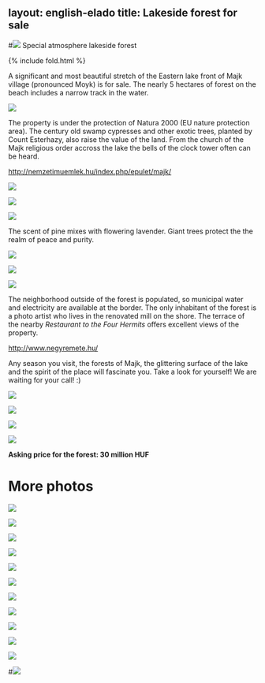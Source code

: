  
layout: english-elado
title: Lakeside forest for sale
---

#![](http://i.imgur.com/EBvtfTD.jpg) Special atmosphere lakeside forest

{% include fold.html %}

A significant and most beautiful stretch of the Eastern lake front of Majk village
(pronounced Moyk) is for sale. The nearly 5 hectares of forest on the beach includes
a narrow track in the water.

![](http://i.imgur.com/Wk32RbG.jpg)

The property is under the protection of Natura 2000 (EU nature protection area).
The century old swamp cypresses and other exotic trees, planted by Count
Esterhazy, also raise the value of the land. From the church of the Majk religious
order accross the lake the bells of the clock tower often can be heard.

<http://nemzetimuemlek.hu/index.php/epulet/majk/>

![](http://i.imgur.com/4fz8u0j.jpg)

![](http://i.imgur.com/goYnCIB.jpg)

![](http://i.imgur.com/554tECv.jpg)

The scent of pine mixes with flowering lavender. Giant trees protect the the realm of peace and purity.

![](http://i.imgur.com/ZyDVeNX.jpg)

![](http://i.imgur.com/7eS7zsy.jpg)

![](http://i.imgur.com/mDkLNNi.jpg)

The neighborhood outside of the forest is populated, so municipal water and
electricity are available at the border. The only inhabitant of the forest is a photo
artist who lives in the renovated mill on the shore. The terrace of the nearby
*Restaurant to the Four Hermits* offers excellent views of the property.

<http://www.negyremete.hu/>

Any season you visit, the forests of Majk, the glittering surface of the lake and the
spirit of the place will fascinate you. Take a look for yourself! We are waiting for your
call! :)

![](http://i.imgur.com/Wk32RbG.jpg)

![](http://i.imgur.com/mqr8usR.jpg)

![](http://i.imgur.com/jiGDSxk.jpg)

![](http://i.imgur.com/ywscK1I.jpg)

**Asking price for the forest: 30 million HUF**

# More photos

![](http://i.imgur.com/EZKk87o.jpg)

![](http://i.imgur.com/XBwaC2b.jpg)

![](http://i.imgur.com/qXWe1x5.jpg)

![](http://i.imgur.com/Sa7zgPj.jpg)

![](http://i.imgur.com/FqWK4xb.jpg)

![](http://i.imgur.com/bflz2oi.jpg)

![](http://i.imgur.com/LuNsb2d.jpg)

![](http://i.imgur.com/Hq1SpGP.jpg)

![](http://i.imgur.com/giOZ74j.jpg)

![](http://i.imgur.com/kNWmTVb.jpg)

![](http://i.imgur.com/KuVabvE.jpg)

#![](http://i.imgur.com/V11JY3c.jpg)
